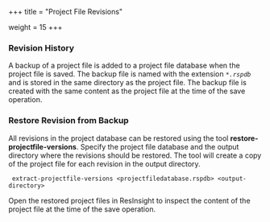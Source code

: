 +++
title = "Project File Revisions"

weight = 15
+++



### Revision History
A backup of a project file is added to a project file database when the project file is saved. The backup file is named with the extension _`*.rspdb`_ and is stored in the same directory as the project file. The backup file is created with the same content as the project file at the time of the save operation. 

### Restore Revision from Backup
All revisions in the project database can be restored using the tool **restore-projectfile-versions**. Specify the project file database and the output directory where the revisions should be restored. The tool will create a copy of the project file for each revision in the output directory.

     extract-projectfile-versions <projectfiledatabase.rspdb> <output-directory>

Open the restored project files in ResInsight to inspect the content of the project file at the time of the save operation.
